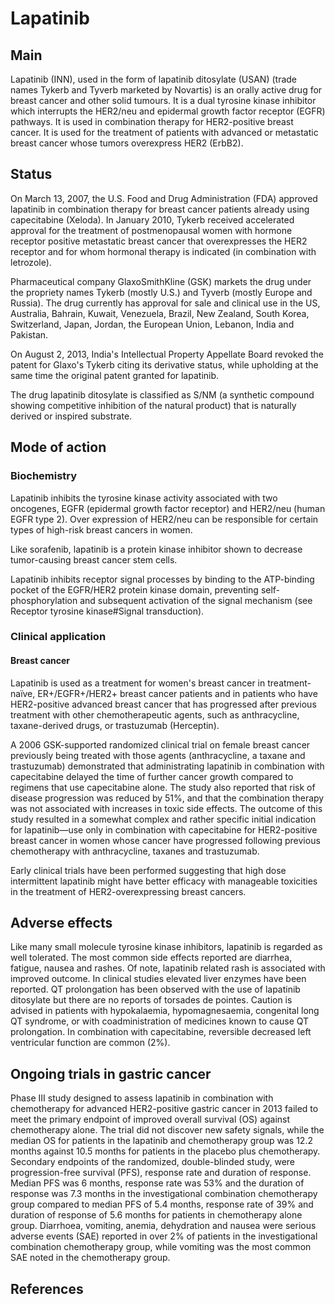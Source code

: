 # Lapatinib


## Main

Lapatinib (INN), used in the form of lapatinib ditosylate (USAN) (trade names Tykerb and Tyverb marketed by Novartis) is an orally active drug for breast cancer and other solid tumours. It is a dual tyrosine kinase inhibitor which interrupts the HER2/neu and epidermal growth factor receptor (EGFR) pathways. It is used in combination therapy for HER2-positive breast cancer. It is used for the treatment of patients with advanced or metastatic breast cancer whose tumors overexpress HER2 (ErbB2).


## Status

On March 13, 2007, the U.S. Food and Drug Administration (FDA) approved lapatinib in combination therapy for breast cancer patients already using capecitabine (Xeloda). In January 2010, Tykerb received accelerated approval for the treatment of postmenopausal women with hormone receptor positive metastatic breast cancer that overexpresses the HER2 receptor and for whom hormonal therapy is indicated (in combination with letrozole).

Pharmaceutical company GlaxoSmithKline (GSK) markets the drug under the propriety names Tykerb (mostly U.S.) and Tyverb (mostly Europe and Russia). The drug currently has approval for sale and clinical use in the US, Australia, Bahrain, Kuwait, Venezuela, Brazil, New Zealand, South Korea, Switzerland, Japan, Jordan, the European Union, Lebanon, India and Pakistan.

On August 2, 2013, India's Intellectual Property Appellate Board revoked the patent for Glaxo's Tykerb citing its derivative status, while upholding at the same time the original patent granted for lapatinib.

The drug lapatinib ditosylate is classified as S/NM (a synthetic compound showing competitive inhibition of the natural product) that is naturally derived or inspired substrate.


## Mode of action



### Biochemistry

Lapatinib inhibits the tyrosine kinase activity associated with two oncogenes, EGFR (epidermal growth factor receptor) and HER2/neu (human EGFR type 2). Over expression of HER2/neu can be responsible for certain types of high-risk breast cancers in women.

Like sorafenib, lapatinib is a protein kinase inhibitor shown to decrease tumor-causing breast cancer stem cells.

Lapatinib inhibits receptor signal processes by binding to the ATP-binding pocket of the EGFR/HER2 protein kinase domain, preventing self-phosphorylation and subsequent activation of the signal mechanism (see Receptor tyrosine kinase#Signal transduction).


### Clinical application



#### Breast cancer

Lapatinib is used as a treatment for women's breast cancer in treatment-naïve, ER+/EGFR+/HER2+ breast cancer patients and in patients who have HER2-positive advanced breast cancer that has progressed after previous treatment with other chemotherapeutic agents, such as anthracycline, taxane-derived drugs, or trastuzumab (Herceptin).

A 2006 GSK-supported randomized clinical trial on female breast cancer previously being treated with those agents (anthracycline, a taxane and trastuzumab) demonstrated that administrating lapatinib in combination with capecitabine delayed the time of further cancer growth compared to regimens that use capecitabine alone. The study also reported that risk of disease progression was reduced by 51%, and that the combination therapy was not associated with increases in toxic side effects.  The outcome of this study resulted in a somewhat complex and rather specific initial indication for lapatinib—use only in combination with capecitabine for HER2-positive breast cancer in women whose cancer have progressed following previous chemotherapy with anthracycline, taxanes and trastuzumab.

Early clinical trials have been performed suggesting that high dose intermittent lapatinib might have better efficacy with manageable toxicities in the treatment of HER2-overexpressing breast cancers.


## Adverse effects

Like many small molecule tyrosine kinase inhibitors, lapatinib is regarded as well tolerated. The most common side effects reported are diarrhea, fatigue, nausea and rashes. Of note, lapatinib related rash is associated with improved outcome. In clinical studies elevated liver enzymes have been reported. QT prolongation has been observed with the use of lapatinib ditosylate but there are no reports of torsades de pointes. Caution is advised in patients with hypokalaemia, hypomagnesaemia, congenital long QT syndrome, or with coadministration of medicines known to cause QT prolongation. In combination with capecitabine, reversible decreased left ventricular function are common (2%).


## Ongoing trials in gastric cancer

Phase III study designed to assess lapatinib in combination with chemotherapy for advanced HER2-positive gastric cancer in 2013 failed to meet the primary endpoint of improved overall survival (OS) against chemotherapy alone. The trial did not discover new safety signals, while the median OS for patients in the lapatinib and chemotherapy group was 12.2 months against 10.5 months for patients in the placebo plus chemotherapy. Secondary endpoints of the randomized, double-blinded study, were progression-free survival (PFS), response rate and duration of response. Median PFS was 6 months, response rate was 53% and the duration of response was 7.3 months in the investigational combination chemotherapy group compared to median PFS of 5.4 months, response rate of 39% and duration of response of 5.6 months for patients in chemotherapy alone group. Diarrhoea, vomiting, anemia, dehydration and nausea were serious adverse events (SAE) reported in over 2% of patients in the investigational combination chemotherapy group, while vomiting was the most common SAE noted in the chemotherapy group.


## References



